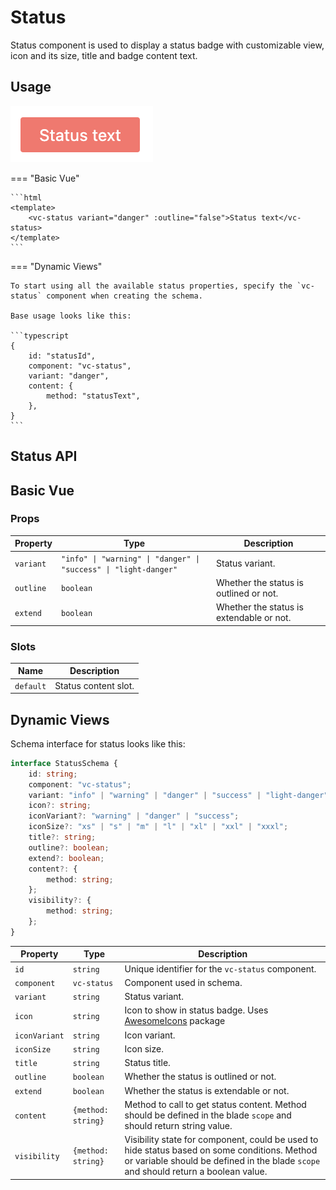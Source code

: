 # Status
Status component is used to display a status badge with customizable view, icon and its size, title and badge content text.

## Usage
![vc-status](./../../../../media/controls/atoms/vc-status/status-basic.png)

=== "Basic Vue"

    ```html
    <template>
        <vc-status variant="danger" :outline="false">Status text</vc-status>
    </template>
    ```

=== "Dynamic Views"

    To start using all the available status properties, specify the `vc-status` component when creating the schema.

    Base usage looks like this:

    ```typescript
    {
        id: "statusId",
        component: "vc-status",
        variant: "danger",
        content: {
            method: "statusText",
        },
    }
    ```

## Status API

## Basic Vue

### Props

| Property | Type | Description |
| --- | --- | --- |
| `variant` | `"info" \| "warning" \| "danger" \| "success" \| "light-danger"` | Status variant. |
| `outline` | `boolean` | Whether the status is outlined or not. |
| `extend` | `boolean` | Whether the status is extendable or not. |

### Slots

| Name      | Description                                                     |
| --------- | --------------------------------------------------------------- |
| `default` | Status content slot.                                              |


## Dynamic Views
Schema interface for status looks like this:

```typescript
interface StatusSchema {
    id: string;
    component: "vc-status";
    variant: "info" | "warning" | "danger" | "success" | "light-danger";
    icon?: string;
    iconVariant?: "warning" | "danger" | "success";
    iconSize?: "xs" | "s" | "m" | "l" | "xl" | "xxl" | "xxxl";
    title?: string;
    outline?: boolean;
    extend?: boolean;
    content?: {
        method: string;
    };
    visibility?: {
        method: string;
    };
}
```

| Property | Type | Description |
| --- | --- | --- |
| `id` | `string` | Unique identifier for the `vc-status` component. |
| `component` | `vc-status` | Component used in schema. |
| `variant` | `string` | Status variant. |
| `icon` | `string` | Icon to show in status badge. Uses [AwesomeIcons](https://fontawesome.com/) package  |
| `iconVariant` | `string` | Icon variant. |
| `iconSize` | `string` | Icon size. |
| `title` | `string` | Status title. |
| `outline` | `boolean` | Whether the status is outlined or not. |
| `extend` | `boolean` | Whether the status is extendable or not. |
| `content` | `{method: string}` | Method to call to get status content. Method should be defined in the blade `scope` and should return string value. |
| `visibility` | `{method: string}` | Visibility state for component, could be used to hide status based on some conditions. Method or variable should be defined in the blade `scope` and should return a boolean value. |

